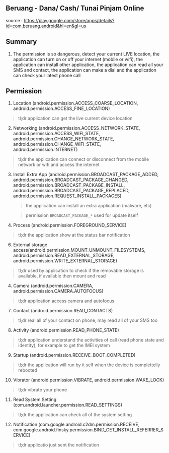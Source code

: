 ## Beruang - Dana/ Cash/ Tunai Pinjam Online

source : https://play.google.com/store/apps/details?id=com.beruang.android&hl=en&gl=us

## Summary

1. The permission is so dangerous, detect your current LIVE location, the application can turn on or off your internet (mobile or wifi), the application can install other application, the application can read all your SMS and contact, the application can make a dial and the application can check your latest phone call

## Permission

1. Location (android.permission.ACCESS_COARSE_LOCATION, android.permission.ACCESS_FINE_LOCATION)

  > tl;dr application can get the live current device location

2. Networking (android.permission.ACCESS_NETWORK_STATE, android.permission.ACCESS_WIFI_STATE, android.permission.CHANGE_NETWORK_STATE, android.permission.CHANGE_WIFI_STATE, android.permission.INTERNET)

  > tl;dr the application can connect or disconnect from the mobile network or wifi and access the internet

3. Install Extra App (android.permission.BROADCAST_PACKAGE_ADDED, android.permission.BROADCAST_PACKAGE_CHANGED, android.permission.BROADCAST_PACKAGE_INSTALL, android.permission.BROADCAST_PACKAGE_REPLACED, android.permission.REQUEST_INSTALL_PACKAGES)

   > the application can install an extra application (malware, etc)

   > permission `BROADCAST_PACKAGE_*` used for update itself

5. Process (android.permission.FOREGROUND_SERVICE)

  > tl;dr the application show at the status bar notification

6. External storage access(android.permission.MOUNT_UNMOUNT_FILESYSTEMS, android.permission.READ_EXTERNAL_STORAGE, android.permission.WRITE_EXTERNAL_STORAGE)

  > tl;dr used by application to check if the removable storage is available, if available then mount and read

4. Camera (android.permission.CAMERA, android.permission.CAMERA.AUTOFOCUS)

  > tl;dr application access camera and autofocus

7. Contact (android.permission.READ_CONTACTS)

  > tl;dr real all of your contact on phone, may read all of your SMS too

8. Activity (android.permission.READ_PHONE_STATE)

  > tl;dr application understand the activities of call (read phone state and identity), for example to get the IMEI system

9. Startup (android.permission.RECEIVE_BOOT_COMPLETED)

  > tl;dr the application will run by it self when the device is complettelly rebooted

10. Vibrator (android.permission.VIBRATE, android.permission.WAKE_LOCK)

  > tl;dr vibrate your phone

11. Read System Setting (com.android.launcher.permission.READ_SETTINGS)

  > tl;dr the application can check all of the system setting

12. Notification (com.google.android.c2dm.permission.RECEIVE, com.google.android.finsky.permission.BIND_GET_INSTALL_REFERRER_SERVICE)

  > tl;dr applicatio just sent the notification